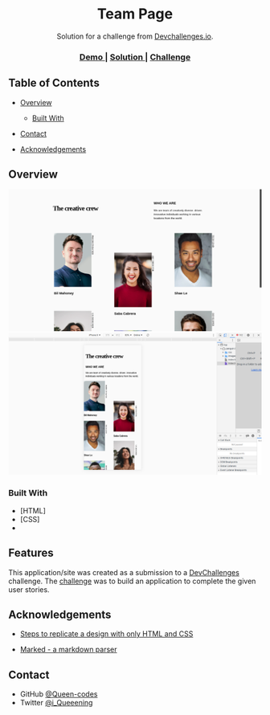 <h1 align="center">Team Page</h1>

<div align="center">
   Solution for a challenge from  <a href="http://devchallenges.io" target="_blank">Devchallenges.io</a>.
</div>

<div align="center">
  <h3>
    <a href="https://elegant-borg-3e40ca.netlify.app/">
      Demo
    </a>
    <span> | </span>
    <a href="https://{https://github.com/Queen-codes/Team-page}">
      Solution
    </a>
    <span> | </span>
    <a href="https://devchallenges.io/challenges/hhmesazsqgKXrTkYkt0U">
      Challenge
    </a>
  </h3>
</div>



## Table of Contents

- [Overview](#overview)
  - [Built With](#built-with)

- [Contact](#contact)
- [Acknowledgements](#acknowledgements)



## Overview

![screenshot](images/two.png)
![screenshot](images/one.png)



### Built With



- [HTML]
- [CSS]
- 

## Features



This application/site was created as a submission to a [DevChallenges](https://devchallenges.io/challenges) challenge. The [challenge](https://devchallenges.io/challenges/hhmesazsqgKXrTkYkt0U) was to build an application to complete the given user stories.


## Acknowledgements



- [Steps to replicate a design with only HTML and CSS](https://devchallenges-blogs.web.app/how-to-replicate-design/)

- [Marked - a markdown parser](https://github.com/chjj/marked)

## Contact


- GitHub [@Queen-codes](https://github.com)
- Twitter [@i_Queeening](https://twitter.com/i_Queeening)
